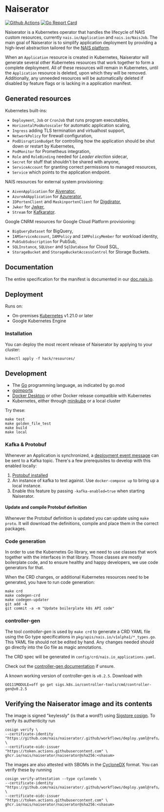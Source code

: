 # Naiserator

[![Github Actions](https://github.com/nais/naiserator/workflows/Build%20and%20deploy/badge.svg)](https://github.com/nais/naiserator/actions?query=workflow%3A%22Build+and+deploy%22)
[![Go Report Card](https://goreportcard.com/badge/github.com/nais/naiserator)](https://goreportcard.com/report/github.com/nais/naiserator)

Naiserator is a Kubernetes operator that handles the lifecycle of NAIS custom resources, currently `nais.io/Application` and `nais.io/NaisJob`.
The main goal of Naiserator is to simplify application deployment by providing a high-level abstraction tailored for the [NAIS platform](https://nais.io).

When an `Application` resource is created in Kubernetes,
Naiserator will generate several other Kubernetes resources that work together to form a complete deployment.
All of these resources will remain in Kubernetes, until the `Application` resource is deleted, upon which they will be removed.
Additionally, any unneeded resources will be automatically deleted if disabled by feature flags or is lacking in a application manifest.

<!-- For a quick list of generated resources, run:
% rg '^\s*kind' pkg/resourcecreator/testdata | awk '{print $3}' | sort -u
-->

## Generated resources

Kubernetes built-ins:
  * `Deployment`, `Job` or `CronJob` that runs program executables,
  * `HorizontalPodAutoscaler` for automatic application scaling,
  * `Ingress` adding TLS termination and virtualhost support,
  * `NetworkPolicy` for firewall configuration,
  * `PodDisruptionBudget` for controlling how the application should be shut down or restart by Kubernetes,
  * `PodMonitor` for Prometheus integration,
  * `Role` and `RoleBinding` needed for _Leader election_ sidecar,
  * `Secret` for stuff that shouldn't be shared with anyone,
  * `ServiceAccount` for granting correct permissions to managed resources,
  * `Service` which points to the application endpoint.

NAIS resources for external system provisioning:
  * `AivenApplication` for [Aivenator](https://github.com/nais/aivenator),
  * `AzureAdApplication` for [Azurerator](https://github.com/nais/azurerator),
  * `IDPortenClient` and `MaskinportenClient` for [Digdirator](https://github.com/nais/digdirator),
  * `Jwker` for [Jwker](https://github.com/nais/jwker),
  * `Stream` for [Kafkarator](https://github.com/nais/kafkarator).

Google CNRM resources for Google Cloud Platform provisioning:
  * `BigQueryDataset` for BigQuery,
  * `IAMServiceAccount`, `IAMPolicy` and `IAMPolicyMember` for workload identity,
  * `PubSubSubscription` for PubSub,
  * `SQLInstance`, `SQLUser` and `SqlDatabase` for Cloud SQL,
  * `StorageBucket` and `StorageBucketAccessControl` for Storage Buckets.

## Documentation

The entire specification for the manifest is documented in our [doc.nais.io](https://doc.nais.io/nais-application/application/).

## Deployment

Runs on:

* On-premises [Kubernetes](https://kubernetes.io/) v1.21.0 or later
* Google Kubernetes Engine

### Installation

You can deploy the most recent release of Naiserator by applying to your cluster:
```
kubectl apply -f hack/resources/
```

## Development

* The [Go](https://golang.org/dl/) programming language, as indicated by go.mod
* [goimports](https://godoc.org/golang.org/x/tools/cmd/goimports)
* [Docker Desktop](https://www.docker.com/products/docker-desktop) or other Docker release compatible with Kubernetes
* Kubernetes, either through [minikube](https://github.com/kubernetes/minikube) or a local cluster

Try these:

```
make test
make golden_file_test
make build
make local
```

### Kafka & Protobuf

Whenever an Application is synchronized, a [deployment event message](https://github.com/navikt/protos/blob/master/deployment/deployment.proto)
can be sent to a Kafka topic. There's a few prerequisites to develop with this enabled locally:

1. [Protobuf installed](https://github.com/golang/protobuf)
2. An instance of kafka to test against. Use `docker-compose up` to bring up a local instance.
3. Enable this feature by passing `-kafka-enabled=true` when starting Naiserator.

#### Update and compile Protobuf definition

Whenever the Protobuf definition is updated you can update using `make proto`. It will download the definitions, compile
and place them in the correct packages.

### Code generation

In order to use the Kubernetes Go library, we need to use classes that work together with the interfaces in that library.
Those classes are mostly boilerplate code, and to ensure healthy and happy developers, we use code generators for that.

When the CRD changes, or additional Kubernetes resources need to be generated, you have to run code generation:

```
make crd
make codegen-crd
make codegen-updater
git add -A
git commit -a -m "Update boilerplate k8s API code"
```

### controller-gen

The tool _controller-gen_ is used by `make crd` to generate a CRD YAML file using the Go type specifications in
`pkg/apis/nais.io/v1alpha1/*_types.go`. This YAML file should not be edited by hand. Any changes needed should
go directly into the Go file as magic annotations.

The CRD spec will be generated in `config/crd/nais.io_applications.yaml`.

Check out the [controller-gen documentation](https://book.kubebuilder.io/reference/generating-crd.html) if unsure.

A known working version of controller-gen is `v0.2.5`. Download with

```
GO111MODULE=off go get sigs.k8s.io/controller-tools/cmd/controller-gen@v0.2.5
```

## Verifying the Naiserator image and its contents

The image is signed "keylessly" (is that a word?) using [Sigstore cosign](https://github.com/sigstore/cosign).
To verify its authenticity run
```
cosign verify \
--certificate-identity "https://github.com/nais/naiserator/.github/workflows/deploy.yaml@refs/heads/master" \
--certificate-oidc-issuer "https://token.actions.githubusercontent.com" \
ghcr.io/nais/naiserator/naiserator@sha256:<shasum>
```

The images are also attested with SBOMs in the [CycloneDX](https://cyclonedx.org/) format.
You can verify these by running
```
cosign verify-attestation --type cyclonedx \
--certificate-identity "https://github.com/nais/naiserator/.github/workflows/deploy.yaml@refs/heads/master" \
--certificate-oidc-issuer "https://token.actions.githubusercontent.com" \
ghcr.io/nais/naiserator/naiserator@sha256:<shasum>
```
